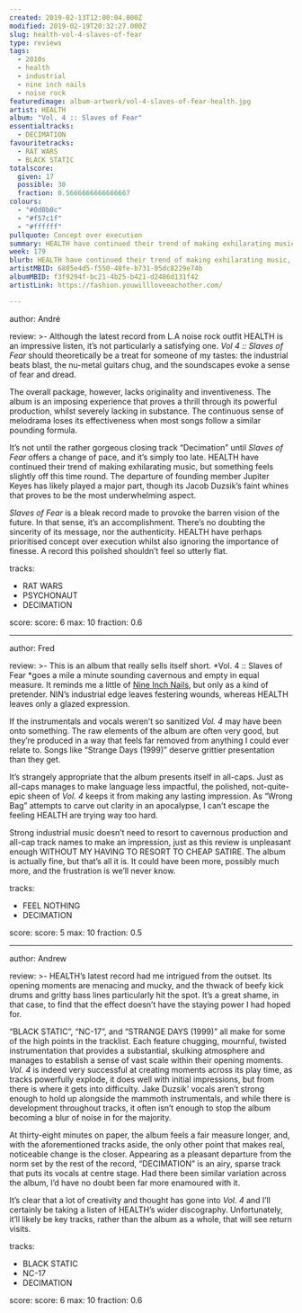```yaml
---
created: 2019-02-13T12:00:04.000Z
modified: 2019-02-19T20:32:27.000Z
slug: health-vol-4-slaves-of-fear
type: reviews
tags:
  - 2010s
  - health
  - industrial
  - nine inch nails
  - noise rock
featuredimage: album-artwork/vol-4-slaves-of-fear-health.jpg
artist: HEALTH
album: "Vol. 4 :: Slaves of Fear"
essentialtracks:
  - DECIMATION
favouritetracks:
  - RAT WARS
  - BLACK STATIC
totalscore:
  given: 17
  possible: 30
  fraction: 0.5666666666666667
colours:
  - "#0d0b0c"
  - "#f57c1f"
  - "#ffffff"
pullquote: Concept over execution
summary: HEALTH have continued their trend of making exhilarating music, but something feels slightly off this time round. The departure of founding member Jupiter Keyes has likely played a major part, though its Jacob Duzsik's faint whines that proves to be the most underwhelming aspect.
week: 179
blurb: HEALTH have continued their trend of making exhilarating music, but something feels off this time round. A record this polished shouldn't feel so flat.
artistMBID: 6805e4d5-f550-40fe-b731-05dc8229e74b
albumMBID: f3f9294f-bc21-4b25-b421-d2486d131f42
artistLink: https://fashion.youwillloveeachother.com/

---
```


author: André

review: >-
  Although the latest record from L.A noise rock outfit HEALTH is an impressive listen, it’s not particularly a satisfying one. *Vol 4 :: Slaves of Fear* should theoretically be a treat for someone of my tastes: the industrial beats blast, the nu-metal guitars chug, and the soundscapes evoke a sense of fear and dread. 
  
  The overall package, however, lacks originality and inventiveness. The album is an imposing experience that proves a thrill through its powerful production, whilst severely lacking in substance. The continuous sense of melodrama loses its effectiveness when most songs follow a similar pounding formula.

  It’s not until the rather gorgeous closing track “Decimation” until *Slaves of Fear* offers a change of pace, and it’s simply too late. HEALTH have continued their trend of making exhilarating music, but something feels slightly off this time round. The departure of founding member Jupiter Keyes has likely played a major part, though its Jacob Duzsik’s faint whines that proves to be the most underwhelming aspect. 
  
  *Slaves of Fear* is a bleak record made to provoke the barren vision of the future. In that sense, it’s an accomplishment. There’s no doubting the sincerity of its message, nor the authenticity. HEALTH have perhaps prioritised concept over execution whilst also ignoring the importance of finesse. A record this polished shouldn’t feel so utterly flat.

tracks:
  - RAT WARS
  - ­­PSYCHONAUT
  - ­­DECIMATION

score:
  score: 6
  max: 10
  fraction: 0.6

---
author: Fred

review: >-
  This is an album that really sells itself short. *Vol. 4 :: Slaves of Fear *goes a mile a minute sounding cavernous and empty in equal measure. It reminds me a little of [Nine Inch Nails](/reviews/nine-inch-nails-bad-witch/), but only as a kind of pretender. NIN’s industrial edge leaves festering wounds, whereas HEALTH leaves only a glazed expression. 
  
  If the instrumentals and vocals weren’t so sanitized *Vol. 4* may have been onto something. The raw elements of the album are often very good, but they’re produced in a way that feels far removed from anything I could ever relate to. Songs like “Strange Days (1999)” deserve grittier presentation than they get.

  It’s strangely appropriate that the album presents itself in all-caps. Just as all-caps manages to make language less impactful, the polished, not-quite-epic sheen of *Vol. 4* keeps it from making any lasting impression. As “Wrong Bag” attempts to carve out clarity in an apocalypse, I can’t escape the feeling HEALTH are trying way too hard. 
  
  Strong industrial music doesn’t need to resort to cavernous production and all-cap track names to make an impression, just as this review is unpleasant enough WITHOUT MY HAVING TO RESORT TO CHEAP SATIRE. The album is actually fine, but that’s all it is. It could have been more, possibly much more, and the frustration is we’ll never know.

tracks:
  - FEEL NOTHING
  - ­­DECIMATION

score:
  score: 5
  max: 10
  fraction: 0.5

---
author: Andrew

review: >-
  HEALTH’s latest record had me intrigued from the outset. Its opening moments are menacing and mucky, and the thwack of beefy kick drums and gritty bass lines particularly hit the spot. It’s a great shame, in that case, to find that the effect doesn’t have the staying power I had hoped for.

  “BLACK STATIC”, “NC-17”, and “STRANGE DAYS (1999)” all make for some of the high points in the tracklist. Each feature chugging, mournful, twisted instrumentation that provides a substantial, skulking atmosphere and manages to establish a sense of vast scale within their opening moments. *Vol. 4* is indeed very successful at creating moments across its play time, as tracks powerfully explode, it does well with initial impressions, but from there is where it gets into difficulty. Jake Duzsik’ vocals aren’t strong enough to hold up alongside the mammoth instrumentals, and while there is development throughout tracks, it often isn’t enough to stop the album becoming a blur of noise in for the majority.

  At thirty-eight minutes on paper, the album feels a fair measure longer, and, with the aforementioned tracks aside, the only other point that makes real, noticeable change is the closer. Appearing as a pleasant departure from the norm set by the rest of the record, “DECIMATION” is an airy, sparse track that puts its vocals at centre stage. Had there been similar variation across the album, I’d have no doubt been far more enamoured with it. 
  
  It’s clear that a lot of creativity and thought has gone into *Vol. 4* and I’ll certainly be taking a listen of HEALTH’s wider discography. Unfortunately, it’ll likely be key tracks, rather than the album as a whole, that will see return visits.

tracks:
  - BLACK STATIC
  - ­­NC-17
  - ­­DECIMATION
  
score:
  score: 6
  max: 10
  fraction: 0.6
